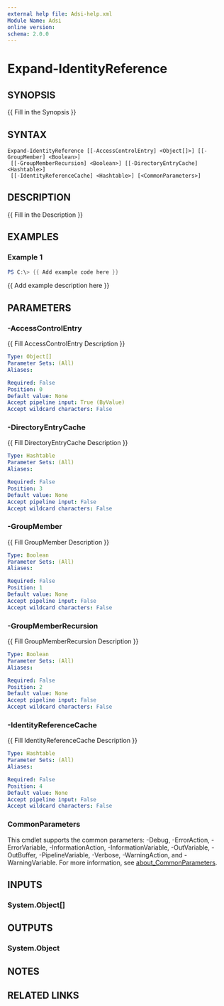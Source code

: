 ```yaml
---
external help file: Adsi-help.xml
Module Name: Adsi
online version:
schema: 2.0.0
---
```


# Expand-IdentityReference

## SYNOPSIS
{{ Fill in the Synopsis }}

## SYNTAX

```
Expand-IdentityReference [[-AccessControlEntry] <Object[]>] [[-GroupMember] <Boolean>]
 [[-GroupMemberRecursion] <Boolean>] [[-DirectoryEntryCache] <Hashtable>]
 [[-IdentityReferenceCache] <Hashtable>] [<CommonParameters>]
```

## DESCRIPTION
{{ Fill in the Description }}

## EXAMPLES

### Example 1
```powershell
PS C:\> {{ Add example code here }}
```

{{ Add example description here }}

## PARAMETERS

### -AccessControlEntry
{{ Fill AccessControlEntry Description }}

```yaml
Type: Object[]
Parameter Sets: (All)
Aliases:

Required: False
Position: 0
Default value: None
Accept pipeline input: True (ByValue)
Accept wildcard characters: False
```

### -DirectoryEntryCache
{{ Fill DirectoryEntryCache Description }}

```yaml
Type: Hashtable
Parameter Sets: (All)
Aliases:

Required: False
Position: 3
Default value: None
Accept pipeline input: False
Accept wildcard characters: False
```

### -GroupMember
{{ Fill GroupMember Description }}

```yaml
Type: Boolean
Parameter Sets: (All)
Aliases:

Required: False
Position: 1
Default value: None
Accept pipeline input: False
Accept wildcard characters: False
```

### -GroupMemberRecursion
{{ Fill GroupMemberRecursion Description }}

```yaml
Type: Boolean
Parameter Sets: (All)
Aliases:

Required: False
Position: 2
Default value: None
Accept pipeline input: False
Accept wildcard characters: False
```

### -IdentityReferenceCache
{{ Fill IdentityReferenceCache Description }}

```yaml
Type: Hashtable
Parameter Sets: (All)
Aliases:

Required: False
Position: 4
Default value: None
Accept pipeline input: False
Accept wildcard characters: False
```

### CommonParameters
This cmdlet supports the common parameters: -Debug, -ErrorAction, -ErrorVariable, -InformationAction, -InformationVariable, -OutVariable, -OutBuffer, -PipelineVariable, -Verbose, -WarningAction, and -WarningVariable. For more information, see [about_CommonParameters](http://go.microsoft.com/fwlink/?LinkID=113216).

## INPUTS

### System.Object[]

## OUTPUTS

### System.Object
## NOTES

## RELATED LINKS
